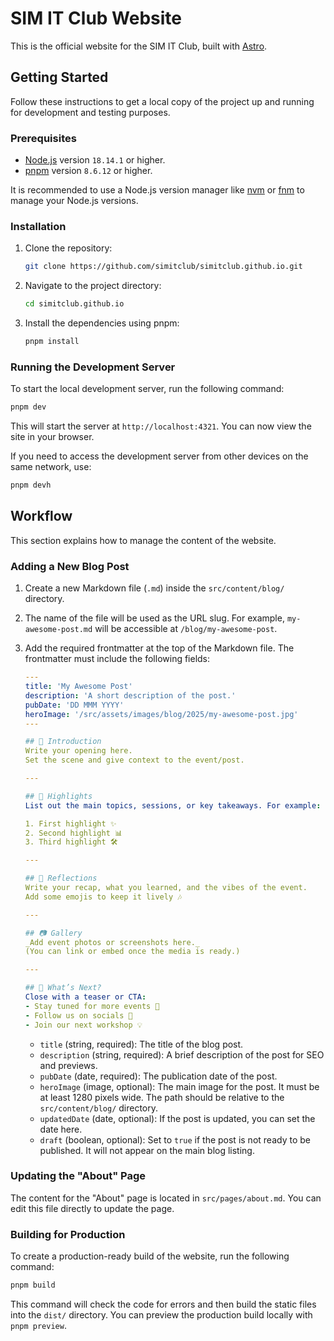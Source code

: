 # SIM IT Club Website

This is the official website for the SIM IT Club, built with [Astro](https://astro.build/).

## Getting Started

Follow these instructions to get a local copy of the project up and running for development and testing purposes.

### Prerequisites

- [Node.js](https://nodejs.org/) version `18.14.1` or higher.
- [pnpm](https://pnpm.io/) version `8.6.12` or higher.

It is recommended to use a Node.js version manager like [nvm](https://github.com/nvm-sh/nvm) or [fnm](https://github.com/schniz/fnm) to manage your Node.js versions.

### Installation

1.  Clone the repository:
    ```sh
    git clone https://github.com/simitclub/simitclub.github.io.git
    ```
2.  Navigate to the project directory:
    ```sh
    cd simitclub.github.io
    ```
3.  Install the dependencies using pnpm:
    ```sh
    pnpm install
    ```

### Running the Development Server

To start the local development server, run the following command:

```sh
pnpm dev
```

This will start the server at `http://localhost:4321`. You can now view the site in your browser.

If you need to access the development server from other devices on the same network, use:

```sh
pnpm devh
```

## Workflow

This section explains how to manage the content of the website.

### Adding a New Blog Post

1.  Create a new Markdown file (`.md`) inside the `src/content/blog/` directory.
2.  The name of the file will be used as the URL slug. For example, `my-awesome-post.md` will be accessible at `/blog/my-awesome-post`.
3.  Add the required frontmatter at the top of the Markdown file. The frontmatter must include the following fields:

    ```yaml
    ---
    title: 'My Awesome Post'
    description: 'A short description of the post.'
    pubDate: 'DD MMM YYYY'
    heroImage: '/src/assets/images/blog/2025/my-awesome-post.jpg'
    ---

    ## 📰 Introduction
    Write your opening here.  
    Set the scene and give context to the event/post.

    ---

    ## 📌 Highlights
    List out the main topics, sessions, or key takeaways. For example:

    1. First highlight ✨  
    2. Second highlight 📊  
    3. Third highlight 🛠️  

    ---

    ## 🎉 Reflections
    Write your recap, what you learned, and the vibes of the event.  
    Add some emojis to keep it lively 🎶

    ---

    ## 📷 Gallery
    _Add event photos or screenshots here._  
    (You can link or embed once the media is ready.)

    ---

    ## 🔗 What’s Next?
    Close with a teaser or CTA:
    - Stay tuned for more events 🚀  
    - Follow us on socials 👀  
    - Join our next workshop 💡

    ```

    -   `title` (string, required): The title of the blog post.
    -   `description` (string, required): A brief description of the post for SEO and previews.
    -   `pubDate` (date, required): The publication date of the post.
    -   `heroImage` (image, optional): The main image for the post. It must be at least 1280 pixels wide. The path should be relative to the `src/content/blog/` directory.
    -   `updatedDate` (date, optional): If the post is updated, you can set the date here.
    -   `draft` (boolean, optional): Set to `true` if the post is not ready to be published. It will not appear on the main blog listing.

### Updating the "About" Page

The content for the "About" page is located in `src/pages/about.md`. You can edit this file directly to update the page.

### Building for Production

To create a production-ready build of the website, run the following command:

```sh
pnpm build
```

This command will check the code for errors and then build the static files into the `dist/` directory. You can preview the production build locally with `pnpm preview`.
